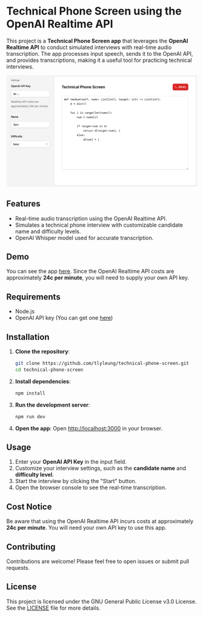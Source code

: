 # Technical Phone Screen using the OpenAI Realtime API

This project is a **Technical Phone Screen app** that leverages the **OpenAI Realtime API** to conduct simulated interviews with real-time audio transcription. The app processes input speech, sends it to the OpenAI API, and provides transcriptions, making it a useful tool for practicing technical interviews.

<img src="/readme/screenshot.png" width="800" />

## Features
- Real-time audio transcription using the OpenAI Realtime API.
- Simulates a technical phone interview with customizable candidate name and difficulty levels.
- OpenAI Whisper model used for accurate transcription.

## Demo

You can see the app [here](https://actamachina.com/technical-phone-screen). Since the OpenAI Realtime API costs are approximately **24c per minute**, you will need to supply your own API key.

## Requirements

- Node.js
- OpenAI API key (You can get one [here](https://platform.openai.com/account/api-keys))

## Installation

1. **Clone the repository**:
    ```bash
    git clone https://github.com/tlyleung/technical-phone-screen.git
    cd technical-phone-screen
    ```

2. **Install dependencies**:
    ```bash
    npm install
    ```

3. **Run the development server**:
    ```bash
    npm run dev
    ```

4. **Open the app**:
    Open [http://localhost:3000](http://localhost:3000) in your browser.

## Usage

1. Enter your **OpenAI API Key** in the input field.
2. Customize your interview settings, such as the **candidate name** and **difficulty level**.
3. Start the interview by clicking the "Start" button.
4. Open the browser console to see the real-time transcription.

## Cost Notice

Be aware that using the OpenAI Realtime API incurs costs at approximately **24c per minute**. You will need your own API key to use this app.

## Contributing

Contributions are welcome! Please feel free to open issues or submit pull requests.

## License

This project is licensed under the GNU General Public License v3.0 License. See the [LICENSE](LICENSE) file for more details.
